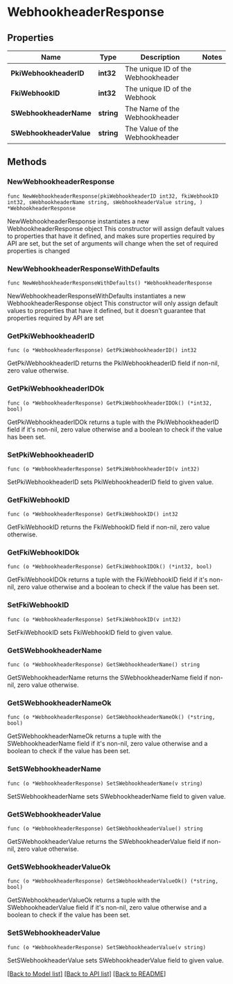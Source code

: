 # WebhookheaderResponse

## Properties

Name | Type | Description | Notes
------------ | ------------- | ------------- | -------------
**PkiWebhookheaderID** | **int32** | The unique ID of the Webhookheader | 
**FkiWebhookID** | **int32** | The unique ID of the Webhook | 
**SWebhookheaderName** | **string** | The Name of the Webhookheader | 
**SWebhookheaderValue** | **string** | The Value of the Webhookheader | 

## Methods

### NewWebhookheaderResponse

`func NewWebhookheaderResponse(pkiWebhookheaderID int32, fkiWebhookID int32, sWebhookheaderName string, sWebhookheaderValue string, ) *WebhookheaderResponse`

NewWebhookheaderResponse instantiates a new WebhookheaderResponse object
This constructor will assign default values to properties that have it defined,
and makes sure properties required by API are set, but the set of arguments
will change when the set of required properties is changed

### NewWebhookheaderResponseWithDefaults

`func NewWebhookheaderResponseWithDefaults() *WebhookheaderResponse`

NewWebhookheaderResponseWithDefaults instantiates a new WebhookheaderResponse object
This constructor will only assign default values to properties that have it defined,
but it doesn't guarantee that properties required by API are set

### GetPkiWebhookheaderID

`func (o *WebhookheaderResponse) GetPkiWebhookheaderID() int32`

GetPkiWebhookheaderID returns the PkiWebhookheaderID field if non-nil, zero value otherwise.

### GetPkiWebhookheaderIDOk

`func (o *WebhookheaderResponse) GetPkiWebhookheaderIDOk() (*int32, bool)`

GetPkiWebhookheaderIDOk returns a tuple with the PkiWebhookheaderID field if it's non-nil, zero value otherwise
and a boolean to check if the value has been set.

### SetPkiWebhookheaderID

`func (o *WebhookheaderResponse) SetPkiWebhookheaderID(v int32)`

SetPkiWebhookheaderID sets PkiWebhookheaderID field to given value.


### GetFkiWebhookID

`func (o *WebhookheaderResponse) GetFkiWebhookID() int32`

GetFkiWebhookID returns the FkiWebhookID field if non-nil, zero value otherwise.

### GetFkiWebhookIDOk

`func (o *WebhookheaderResponse) GetFkiWebhookIDOk() (*int32, bool)`

GetFkiWebhookIDOk returns a tuple with the FkiWebhookID field if it's non-nil, zero value otherwise
and a boolean to check if the value has been set.

### SetFkiWebhookID

`func (o *WebhookheaderResponse) SetFkiWebhookID(v int32)`

SetFkiWebhookID sets FkiWebhookID field to given value.


### GetSWebhookheaderName

`func (o *WebhookheaderResponse) GetSWebhookheaderName() string`

GetSWebhookheaderName returns the SWebhookheaderName field if non-nil, zero value otherwise.

### GetSWebhookheaderNameOk

`func (o *WebhookheaderResponse) GetSWebhookheaderNameOk() (*string, bool)`

GetSWebhookheaderNameOk returns a tuple with the SWebhookheaderName field if it's non-nil, zero value otherwise
and a boolean to check if the value has been set.

### SetSWebhookheaderName

`func (o *WebhookheaderResponse) SetSWebhookheaderName(v string)`

SetSWebhookheaderName sets SWebhookheaderName field to given value.


### GetSWebhookheaderValue

`func (o *WebhookheaderResponse) GetSWebhookheaderValue() string`

GetSWebhookheaderValue returns the SWebhookheaderValue field if non-nil, zero value otherwise.

### GetSWebhookheaderValueOk

`func (o *WebhookheaderResponse) GetSWebhookheaderValueOk() (*string, bool)`

GetSWebhookheaderValueOk returns a tuple with the SWebhookheaderValue field if it's non-nil, zero value otherwise
and a boolean to check if the value has been set.

### SetSWebhookheaderValue

`func (o *WebhookheaderResponse) SetSWebhookheaderValue(v string)`

SetSWebhookheaderValue sets SWebhookheaderValue field to given value.



[[Back to Model list]](../README.md#documentation-for-models) [[Back to API list]](../README.md#documentation-for-api-endpoints) [[Back to README]](../README.md)


